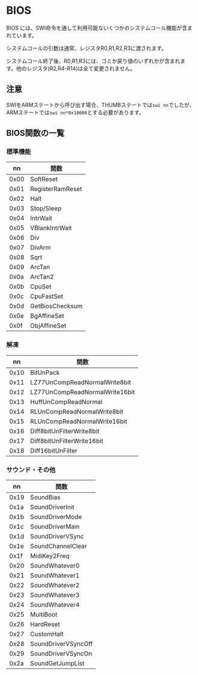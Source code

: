 # BIOS

BIOS には、SWI命令を通して利用可能ないくつかのシステムコール機能が含まれています。

システムコールの引数は通常、レジスタR0,R1,R2,R3に渡されます。

システムコール終了後、R0,R1,R3には、ゴミか戻り値のいずれかが含まれます。他のレジスタ(R2,R4-R14)は全て変更されません。

## 注意

SWIをARMステートから呼び出す場合、THUMBステートでは`swi nn`でしたが、ARMステートでは`swi nn*0x10000`とする必要があります。

## BIOS関数の一覧

### 標準機能

nn | 関数
-- | -- 
0x00 | SoftReset
0x01 | RegisterRamReset
0x02 | Halt
0x03 | Stop/Sleep
0x04 | IntrWait
0x05 | VBlankIntrWait
0x06 | Div
0x07 | DivArm
0x08 | Sqrt
0x09 | ArcTan
0x0a | ArcTan2
0x0b | CpuSet
0x0c | CpuFastSet
0x0d | GetBiosChecksum
0x0e | BgAffineSet
0x0f | ObjAffineSet

### 解凍

nn | 関数
-- | -- 
0x10 | BitUnPack
0x11 | LZ77UnCompReadNormalWrite8bit
0x12 | LZ77UnCompReadNormalWrite16bit
0x13 | HuffUnCompReadNormal
0x14 | RLUnCompReadNormalWrite8bit
0x15 | RLUnCompReadNormalWrite16bit
0x16 | Diff8bitUnFilterWrite8bit
0x17 | Diff8bitUnFilterWrite16bit
0x18 | Diff16bitUnFilter

### サウンド・その他

nn | 関数
-- | -- 
0x19 | SoundBias
0x1a | SoundDriverInit
0x1b | SoundDriverMode
0x1c | SoundDriverMain
0x1d | SoundDriverVSync
0x1e | SoundChannelClear
0x1f | MidiKey2Freq
0x20 | SoundWhatever0
0x21 | SoundWhatever1
0x22 | SoundWhatever2
0x23 | SoundWhatever3
0x24 | SoundWhatever4
0x25 | MultiBoot
0x26 | HardReset
0x27 | CustomHalt
0x28 | SoundDriverVSyncOff
0x29 | SoundDriverVSyncOn
0x2a | SoundGetJumpList